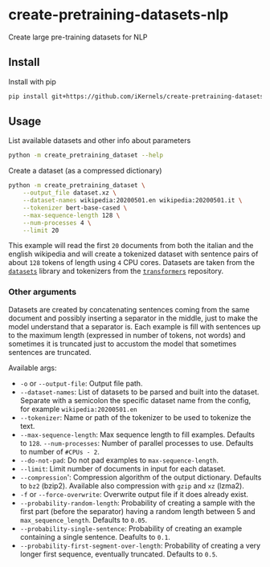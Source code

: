 # create-pretraining-datasets-nlp
Create large pre-training datasets for NLP

## Install

Install with pip

```bash
pip install git+https://github.com/iKernels/create-pretraining-datasets-nlp.git --upgrade
```

## Usage

List available datasets and other info about parameters
```bash
python -m create_pretraining_dataset --help
```

Create a dataset (as a compressed dictionary)
```bash
python -m create_pretraining_dataset \
    --output_file dataset.xz \
    --dataset-names wikipedia:20200501.en wikipedia:20200501.it \
    --tokenizer bert-base-cased \
    --max-sequence-length 128 \
    --num-processes 4 \
    --limit 20
```

This example will read the first `20` documents from both the italian and the english wikipedia and will create a tokenized dataset with sentence pairs of about `128` tokens of length using `4` CPU cores. Datasets are taken from the [`datasets`](https://huggingface.co/docs/datasets/) library and tokenizers from the [`transformers`](https://huggingface.co/transformers/) repository.

### Other arguments

Datasets are created by concatenating sentences coming from the same document and possibly inserting a separator in the middle, just to make the model understand that a separator is. Each example is fill with sentences up to the maximum length (expressed in number of tokens, not words) and sometimes it is truncated just to accustom the model that sometimes sentences are truncated.

Available args:

- `-o` or `--output-file`:  Output file path.
- `--dataset-names`: List of datasets to be parsed and built into the dataset. Separate with a semicolon the specific dataset name from the config, for example `wikipedia:20200501.en`
- `--tokenizer`: Name or path of the tokenizer to be used to tokenize the text.
- `--max-sequence-length`: Max sequence length to fill examples. Defaults to `128`.
`--num-processes`: Number of parallel processes to use. Defaults to number of `#CPUs - 2`.
- `--do-not-pad`: Do not pad examples to `max-sequence-length`.
- `--limit`: Limit number of documents in input for each dataset.
- `--compression`': Compression algorithm of the output dictionary. Defaults to `bz2` (bzip2). Available also compression with `gzip` and `xz` (lzma2).
- `-f` or `--force-overwrite`: Overwrite output file if it does already exist.
- `--probability-random-length`: Probability of creating a sample with the first part (before the separator) having a random length between 5 and `max_sequence_length`. Defaults to `0.05`.
- `--probability-single-sentence`: Probability of creating an example containing a single sentence. Deafults to `0.1`.
- `--probability-first-segment-over-length`: Probability of creating a very longer first sequence, eventually truncated. Defaults to `0.5`.
